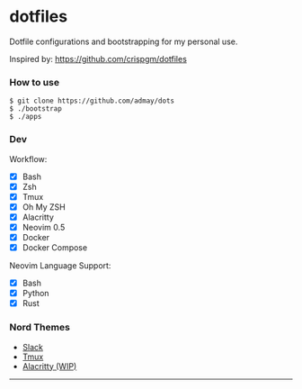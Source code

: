 # dotfiles

Dotfile configurations and bootstrapping for my personal use.

Inspired by: https://github.com/crispgm/dotfiles

### How to use

```
$ git clone https://github.com/admay/dots
$ ./bootstrap
$ ./apps
```

### Dev

Workflow:
- [x] Bash
- [x] Zsh
- [x] Tmux
- [x] Oh My ZSH
- [x] Alacritty
- [x] Neovim 0.5
- [x] Docker
- [x] Docker Compose

Neovim Language Support:
- [x] Bash
- [x] Python
- [x] Rust

### Nord Themes

- [Slack][nord-slack]
- [Tmux][nord-tmux]
- [Alacritty (WIP)][nord-alacritty]

---
[nord-slack]: https://www.nordtheme.com/docs/ports/slack/installation
[nord-tmux]: https://www.nordtheme.com/ports/tmux
[nord-alacritty]: https://www.nordtheme.com/ports/alacritty
